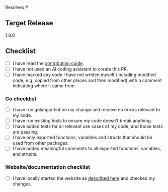 <!--

** Thank you for your contribution! Please read this carefully! **

Please make sure you go through the checklist below. If your PR does not meet all requirements, please file it
as a draft PR. Core team members will only review your PR once it meets all the requirements below (unless your
change is something as trivial as a typo fix).

-->

<!-- If your PR resolves an issue, please add it here. -->
Resolves # 

## Target Release

1.8.0

## Checklist

<!-- This checklist is mandatory for all PRs: -->

- [ ] I have read the [contribution guide](https://github.com/opentofu/opentofu/blob/main/CONTRIBUTING.md).
- [ ] I have not used an AI coding assistant to create this PR.
- [ ] I have marked any code I have not written myself (including modified code, e.g. copied from other places and then modified) with a comment indicating where it came from. 

### Go checklist

<!-- If your PR contains Go code, please make sure you check off all items on this list: --> 

- [ ] I have run golangci-lint on my change and receive no errors relevant to my code.
- [ ] I have run existing tests to ensure my code doesn't break anything.
- [ ] I have added tests for all relevant use cases of my code, and those tests are passing.
- [ ] I have only exported functions, variables and structs that should be used from other packages.
- [ ] I have added meaningful comments to all exported functions, variables, and structs.

### Website/documentation checklist

<!-- If you have changed the website, please follow this checklist: -->

- [ ] I have locally started the website as [described here](https://github.com/opentofu/opentofu/blob/main/website/README.md) and checked my changes.
